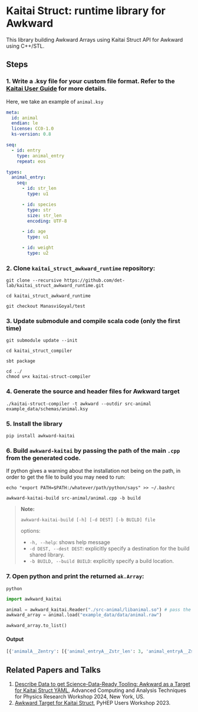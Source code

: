 # Kaitai Struct: runtime library for Awkward

This library building Awkward Arrays using Kaitai Struct API for Awkward using
C++/STL.

## Steps

### 1. Write a .ksy file for your custom file format. Refer to the [Kaitai User Guide](https://doc.kaitai.io/user_guide.html) for more details.

Here, we take an example of `animal.ksy`

```yaml
meta:
  id: animal
  endian: le
  license: CC0-1.0
  ks-version: 0.8

seq:
  - id: entry
    type: animal_entry
    repeat: eos

types:
  animal_entry:
    seq:
      - id: str_len
        type: u1

      - id: species
        type: str
        size: str_len
        encoding: UTF-8

      - id: age
        type: u1

      - id: weight
        type: u2
```

### 2. Clone `kaitai_struct_awkward_runtime` repository:

```
git clone --recursive https://github.com/det-lab/kaitai_struct_awkward_runtime.git
```

```
cd kaitai_struct_awkward_runtime
```
```
git checkout ManasviGoyal/test
```

### 3. Update submodule and compile scala code (only the first time)

```
git submodule update --init
```

```
cd kaitai_struct_compiler
```

```
sbt package
```

```
cd ../
chmod u+x kaitai-struct-compiler
```

### 4. Generate the source and header files for Awkward target

```
./kaitai-struct-compiler -t awkward --outdir src-animal example_data/schemas/animal.ksy
```

### 5. Install the library
```
pip install awkward-kaitai
```

### 6. Build `awkward-kaitai` by passing the path of the main `.cpp` from the generated code.
If python gives a warning about the installation not being on the path, in order to get the file to build you may need to run:
```
echo "export PATH=$PATH:/whatever/path/python/says" >> ~/.bashrc
```

```
awkward-kaitai-build src-animal/animal.cpp -b build
```
> **Note:**
>
> `awkward-kaitai-build [-h] [-d DEST] [-b BUILD] file`
>
> options:
>- `-h, --help`: shows help message
>- `-d DEST, --dest DEST`: explicitly specify a destination for the build shared library.
>- `-b BUILD, --build BUILD`: explicitly specify a build location.

### 7. Open python and print the returned `ak.Array`:
```
python
```

```python
import awkward_kaitai

animal = awkward_kaitai.Reader("./src-animal/libanimal.so") # pass the path of the shared file
awkward_array = animal.load("example_data/data/animal.raw")

awkward_array.to_list()
```

#### Output

```python
[{'animalA__Zentry': [{'animal_entryA__Zstr_len': 3, 'animal_entryA__Zspecies': 'cat', 'animal_entryA__Zage': 5, 'animal_entryA__Zweight': 12}, {'animal_entryA__Zstr_len': 3, 'animal_entryA__Zspecies': 'dog', 'animal_entryA__Zage': 3, 'animal_entryA__Zweight': 43}, {'animal_entryA__Zstr_len': 6, 'animal_entryA__Zspecies': 'turtle', 'animal_entryA__Zage': 10, 'animal_entryA__Zweight': 5}]}]
```

## Related Papers and Talks
1. [Describe Data to get Science-Data-Ready Tooling: Awkward as a Target for Kaitai Struct YAML](https://indico.cern.ch/event/1330797/contributions/5796564/), Advanced Computing and Analysis Techniques for Physics Research Workshop 2024, New York, US.
2. [Awkward Target for Kaitai Struct](https://indico.cern.ch/event/1252095/contributions/5592420/), PyHEP Users Workshop 2023.
